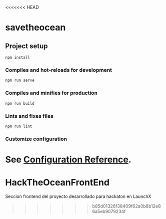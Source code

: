 <<<<<<< HEAD
# savetheocean

## Project setup
```
npm install
```

### Compiles and hot-reloads for development
```
npm run serve
```

### Compiles and minifies for production
```
npm run build
```

### Lints and fixes files
```
npm run lint
```

### Customize configuration
See [Configuration Reference](https://cli.vuejs.org/config/).
=======
# HackTheOceanFrontEnd
Seccion frontend del proyecto desarrollado para hackaton en LaunchX 
>>>>>>> b85d01326f38409f62a0b8b12e86a5eb9079234f

